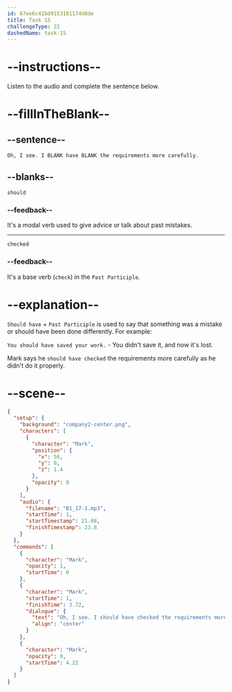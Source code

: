 ```yaml
---
id: 67ee6c41bd9153181174d0de
title: Task 15
challengeType: 22
dashedName: task-15
---
```


<!-- (audio) Mark: Oh, I see. I should have checked the requirements more carefully. -->

# --instructions--

Listen to the audio and complete the sentence below.

# --fillInTheBlank--

## --sentence--

`Oh, I see. I BLANK have BLANK the requirements more carefully.`

## --blanks--

`should`

### --feedback--

It's a modal verb used to give advice or talk about past mistakes.

---

`checked`

### --feedback--

It's a base verb (`check`) in the `Past Participle`.

# --explanation--

`Should have` + `Past Participle` is used to say that something was a mistake or should have been done differently. For example:

`You should have saved your work.` - You didn't save it, and now it's lost.

Mark says he `should have checked` the requirements more carefully as he didn't do it properly.

# --scene--

```json
{
  "setup": {
    "background": "company2-center.png",
    "characters": [
      {
        "character": "Mark",
        "position": {
          "x": 50,
          "y": 0,
          "z": 1.4
        },
        "opacity": 0
      }
    ],
    "audio": {
      "filename": "B1_17-1.mp3",
      "startTime": 1,
      "startTimestamp": 21.08,
      "finishTimestamp": 23.8
    }
  },
  "commands": [
    {
      "character": "Mark",
      "opacity": 1,
      "startTime": 0
    },
    {
      "character": "Mark",
      "startTime": 1,
      "finishTime": 3.72,
      "dialogue": {
        "text": "Oh, I see. I should have checked the requirements more carefully.",
        "align": "center"
      }
    },
    {
      "character": "Mark",
      "opacity": 0,
      "startTime": 4.22
    }
  ]
}
```
